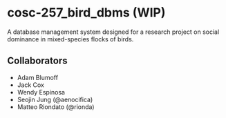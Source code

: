 # cosc-257_bird_dbms (WIP)
 A database management system designed for a research project on social dominance in mixed-species flocks of birds.

## Collaborators
* Adam Blumoff
* Jack Cox
* Wendy Espinosa
* Seojin Jung (@aenocifica)
* Matteo Riondato (@rionda)
